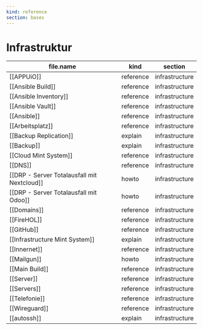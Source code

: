 ```yaml
---
kind: reference
section: bases
---
```


# Infrastruktur

| file.name                                   | kind      | section        |
| ------------------------------------------- | --------- | -------------- |
| [[APPUiO]]                                  | reference | infrastructure |
| [[Ansible Build]]                           | reference | infrastructure |
| [[Ansible Inventory]]                       | reference | infrastructure |
| [[Ansible Vault]]                           | reference | infrastructure |
| [[Ansible]]                                 | reference | infrastructure |
| [[Arbeitsplatz]]                            | reference | infrastructure |
| [[Backup Replication]]                      | explain   | infrastructure |
| [[Backup]]                                  | explain   | infrastructure |
| [[Cloud Mint System]]                       | reference | infrastructure |
| [[DNS]]                                     | reference | infrastructure |
| [[DRP - Server Totalausfall mit Nextcloud]] | howto     | infrastructure |
| [[DRP - Server Totalausfall mit Odoo]]      | howto     | infrastructure |
| [[Domains]]                                 | reference | infrastructure |
| [[FireHOL]]                                 | reference | infrastructure |
| [[GitHub]]                                  | reference | infrastructure |
| [[Infrastructure Mint System]]              | explain   | infrastructure |
| [[Innernet]]                                | reference | infrastructure |
| [[Mailgun]]                                 | howto     | infrastructure |
| [[Main Build]]                              | reference | infrastructure |
| [[Server]]                                  | reference | infrastructure |
| [[Servers]]                                 | reference | infrastructure |
| [[Telefonie]]                               | reference | infrastructure |
| [[Wireguard]]                               | reference | infrastructure |
| [[autossh]]                                 | explain   | infrastructure |

